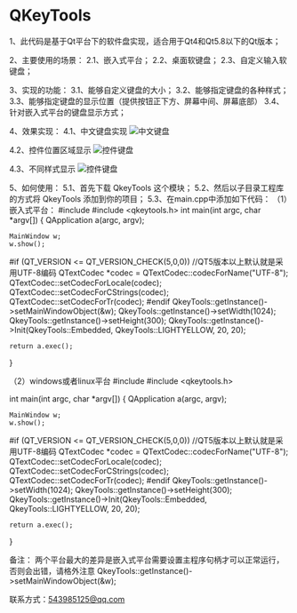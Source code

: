 # QKeyTools

1、此代码是基于Qt平台下的软件盘实现，适合用于Qt4和Qt5.8以下的Qt版本；

2、主要使用的场景：
2.1、嵌入式平台；
2.2、桌面软键盘；
2.3、自定义输入软键盘；
 
3、实现的功能：
3.1、能够自定义键盘的大小；
3.2、能够指定键盘的各种样式；
3.3、能够指定键盘的显示位置（提供按钮正下方、屏幕中间、屏幕底部）
3.4、针对嵌入式平台的键盘显示方式；
  
4、效果实现：
4.1、中文键盘实现
![中文键盘](https://github.com/wodelover/QKeyTools/blob/master/chinese.png)
  
4.2、控件位置区域显示
![控件键盘](https://github.com/wodelover/QKeyTools/blob/master/control.png)
  
4.3、不同样式显示
![控件键盘](https://github.com/wodelover/QKeyTools/blob/master/style1.png)

5、如何使用：
5.1、首先下载 QkeyTools 这个模块；
5.2、然后以子目录工程库的方式将 QkeyTools 添加到你的项目；
5.3、在main.cpp中添加如下代码：
（1）嵌入式平台：
    #include <QTextCodec>
    #include <qkeytools.h>
    int main(int argc, char *argv[])
{
    QApplication a(argc, argv);

    MainWindow w;
    w.show();

#if (QT_VERSION <= QT_VERSION_CHECK(5,0,0))
    //QT5版本以上默认就是采用UTF-8编码
    QTextCodec *codec = QTextCodec::codecForName("UTF-8");
    QTextCodec::setCodecForLocale(codec);
    QTextCodec::setCodecForCStrings(codec);
    QTextCodec::setCodecForTr(codec);
#endif
    QkeyTools::getInstance()->setMainWindowObject(&w);
    QkeyTools::getInstance()->setWidth(1024);
    QkeyTools::getInstance()->setHeight(300);
    QkeyTools::getInstance()->Init(QkeyTools::Embedded, QkeyTools::LIGHTYELLOW, 20, 20);

    return a.exec();
}

（2）windows或者linux平台
#include <QTextCodec>
#include <qkeytools.h>

int main(int argc, char *argv[])
{
    QApplication a(argc, argv);

    MainWindow w;
    w.show();

#if (QT_VERSION <= QT_VERSION_CHECK(5,0,0))
    //QT5版本以上默认就是采用UTF-8编码
    QTextCodec *codec = QTextCodec::codecForName("UTF-8");
    QTextCodec::setCodecForLocale(codec);
    QTextCodec::setCodecForCStrings(codec);
    QTextCodec::setCodecForTr(codec);
#endif
    QkeyTools::getInstance()->setWidth(1024);
    QkeyTools::getInstance()->setHeight(300);
    QkeyTools::getInstance()->Init(QkeyTools::Embedded, QkeyTools::LIGHTYELLOW, 20, 20);

    return a.exec();
}

备注： 两个平台最大的差异是嵌入式平台需要设置主程序句柄才可以正常运行，否则会出错，请格外注意
QkeyTools::getInstance()->setMainWindowObject(&w);

联系方式：543985125@qq.com

